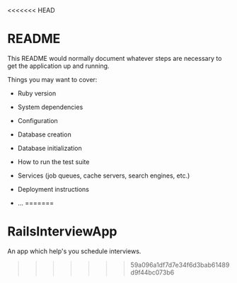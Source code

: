 <<<<<<< HEAD
# README

This README would normally document whatever steps are necessary to get the
application up and running.

Things you may want to cover:

* Ruby version

* System dependencies

* Configuration

* Database creation

* Database initialization

* How to run the test suite

* Services (job queues, cache servers, search engines, etc.)

* Deployment instructions

* ...
=======
# RailsInterviewApp
An app which help's you schedule interviews.
>>>>>>> 59a096a1df7d7e34f6d3bab61489d9f44bc073b6
